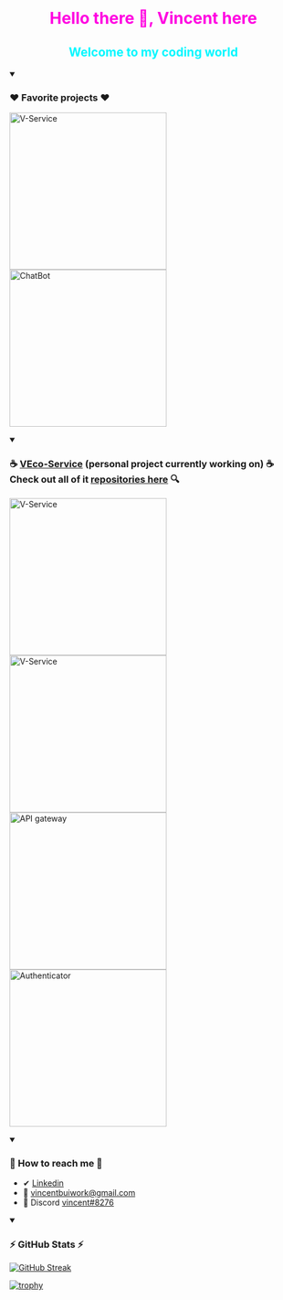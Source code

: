 <br>
<h1 align="center" style="color: rgb(255, 0, 225);">Hello there 👋, Vincent here</h1>
<h2 align="center" style="color: rgb(0, 247, 255);">Welcome to my coding world</h2>

<details open>
  <summary>
    <h3>❤️ Favorite projects ❤️</h3>
  </summary>

  <p align="left">
    <a href="https://github.com/viescloud-llc/v-service"><img width="275"
        src="https://denvercoder1-github-readme-stats.vercel.app/api/pin/?username=viescloud-llc&repo=v-service&theme=transparent&bg_color=1F222E&title_color=00C9B1&text_color=82ACF9&hide_border=false&icon_color=B792EB"
        alt="V-Service">
    </a>
    <a href="https://github.com/VincentB00/ChatBot"><img width="275"
        src="https://denvercoder1-github-readme-stats.vercel.app/api/pin/?username=VincentB00&repo=ChatBot&theme=transparent&bg_color=1F222E&title_color=00C9B1&text_color=82ACF9&hide_border=false&icon_color=B792EB"
        alt="ChatBot">
    </a>
  </p>
</details>

<details open>
  <summary>
    <h3>☕ <a href="https://wordpress.viescloud.com/about-me/my-projects">VEco-Service</a> (personal project currently working on) ☕ Check out all of it <a href="https://github.com/orgs/viescloud-llc/repositories">repositories here</a> 🔍</h3>
  </summary>

  <p align="left">
    <a href="https://github.com/viescloud-llc/v-service"><img width="275"
      src="https://denvercoder1-github-readme-stats.vercel.app/api/pin/?username=viescloud-llc&repo=v-service&theme=transparent&bg_color=1F222E&title_color=00C9B1&text_color=82ACF9&hide_border=false&icon_color=B792EB"
      alt="V-Service">
    </a>
    <a href="https://github.com/viescloud-llc/v-console"><img width="275"
      src="https://denvercoder1-github-readme-stats.vercel.app/api/pin/?username=viescloud-llc&repo=v-console&theme=transparent&bg_color=1F222E&title_color=00C9B1&text_color=82ACF9&hide_border=false&icon_color=B792EB"
      alt="V-Service">
    </a>
    <a href="https://github.com/viescloud-llc/API-Gateway"><img width="275"
        src="https://denvercoder1-github-readme-stats.vercel.app/api/pin/?username=viescloud-llc&repo=API-Gateway&theme=transparent&bg_color=1F222E&title_color=00C9B1&text_color=82ACF9&hide_border=false&icon_color=B792EB"
        alt="API gateway">
    </a>
    <a href="https://github.com/viescloud-llc/Authenticator"><img width="275"
        src="https://denvercoder1-github-readme-stats.vercel.app/api/pin/?username=viescloud-llc&repo=Authenticator&theme=transparent&bg_color=1F222E&title_color=00C9B1&text_color=82ACF9&hide_border=false&icon_color=B792EB"
        alt="Authenticator">
    </a>
  </p>
</details>

<details open>
  <summary>
    <h3>📩 How to reach me 📩</h3>
  </summary>
  <ul>
    <li>✔ <a href="https://www.linkedin.com/in/vinh-bui-0168241b9/" target="_blank">Linkedin</a></li>
    <li>📧 <a href="https://mail.google.com/mail/u/0/?fs=1&tf=cm&to=vincentbuiwork@gmail.com" target="_blank">vincentbuiwork@gmail.com</a></li>
    <li>🤝 Discord <a href="https://discordapp.com/users/vincent#8276" target="_blank"> vincent#8276</a></li>
  </ul>
</details>

<details open>
  <summary>
    <h3>⚡ GitHub Stats ⚡</h3>
  </summary>

  [![GitHub Streak](https://github-readme-streak-stats.herokuapp.com?user=VincentB00&theme=tokyonight)](https://git.io/streak-stats)

  [![trophy](https://github-profile-trophy.vercel.app/?username=VincentB00&theme=tokyonight)](https://github.com/ryo-ma/github-profile-trophy)
</details>
